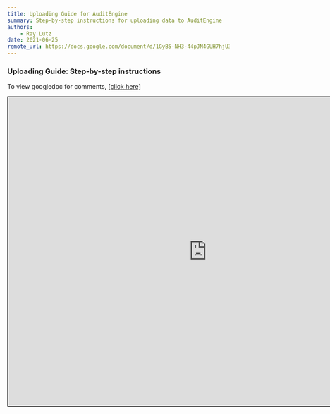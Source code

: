 ```yaml
---
title: Uploading Guide for AuditEngine
summary: Step-by-step instructions for uploading data to AuditEngine
authors:
    - Ray Lutz
date: 2021-06-25
remote_url: https://docs.google.com/document/d/1GyB5-NH3-44pJN4GUH7hjU3MrK36ObearYQjZGW-fJU/edit?usp=sharing
---
```



### Uploading Guide: Step-by-step instructions
To view googledoc for comments, <a href="https://docs.google.com/document/d/1GyB5-NH3-44pJN4GUH7hjU3MrK36ObearYQjZGW-fJU/edit?usp=sharing" target="_blank">[click here]</a><br>
<iframe src="https://docs.google.com/document/d/e/2PACX-1vTNtC2H7kQ5BFai90vLGFCPXiVt-0wG2DcgqyniALuvXoH1qMKtkhuausdzboB9c--zH9HSzH5rJ79m/pub?embedded=true" width=900 height=700  style="border: 2px solid black;"></iframe>

